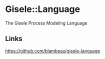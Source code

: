 # Gisele::Language

The Gisele Process Modeling Language

## Links

https://github.com/blambeau/gisele-language
